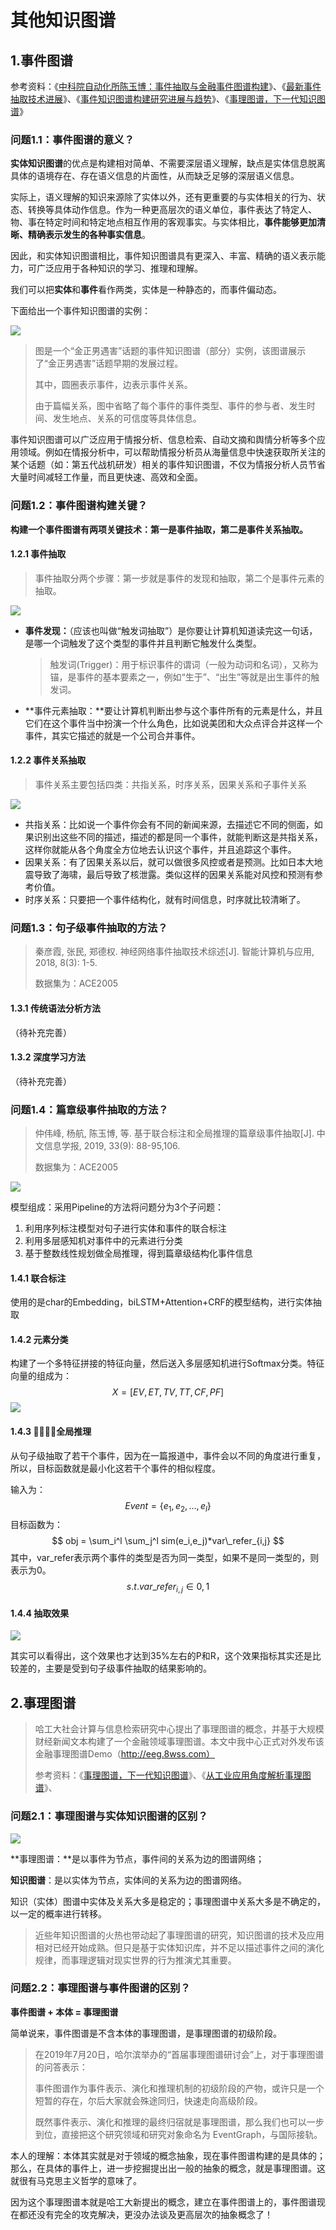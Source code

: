# 其他知识图谱

## 1.事件图谱

参考资料：《[中科院自动化所陈玉博：事件抽取与金融事件图谱构建](https://zhuanlan.zhihu.com/p/45583498)》、《[最新事件抽取技术进展](https://zhuanlan.zhihu.com/p/79735678)》、《[事件知识图谱构建研究进展与趋势](https://www.secrss.com/articles/15676)》、《[事理图谱，下一代知识图谱](https://www.jiqizhixin.com/articles/2018-12-29-23)》

### 问题1.1：事件图谱的意义？

**实体知识图谱**的优点是构建相对简单、不需要深层语义理解，缺点是实体信息脱离具体的语境存在、存在语义信息的片面性，从而缺乏足够的深层语义信息。

实际上，语义理解的知识来源除了实体以外，还有更重要的与实体相关的行为、状态、转换等具体动作信息。作为一种更高层次的语义单位，事件表达了特定人、物、事在特定时间和特定地点相互作用的客观事实。与实体相比，**事件能够更加清晰、精确表示发生的各种事实信息**。

因此，和实体知识图谱相比，事件知识图谱具有更深入、丰富、精确的语义表示能力，可广泛应用于各种知识的学习、推理和理解。

我们可以把**实体**和**事件**看作两类，实体是一种静态的，而事件偏动态。

下面给出一个事件知识图谱的实例：

![](https://raw.githubusercontent.com/anxiang1836/FigureBed/master/img/20200222010407.png)

> 图是一个“金正男遇害”话题的事件知识图谱（部分）实例，该图谱展示了“金正男遇害”话题早期的发展过程。
>
> 其中，圆圈表示事件，边表示事件关系。
>
> 由于篇幅关系，图中省略了每个事件的事件类型、事件的参与者、发生时间、发生地点、关系的可信度等具体信息。

事件知识图谱可以广泛应用于情报分析、信息检索、自动文摘和舆情分析等多个应用领域。例如在情报分析中，可以帮助情报分析员从海量信息中快速获取所关注的某个话题（如：第五代战机研发）相关的事件知识图谱，不仅为情报分析人员节省大量时间减轻工作量，而且更快速、高效和全面。

### 问题1.2：事件图谱构建关键？

**构建一个事件图谱有两项关键技术：第一是事件抽取，第二是事件关系抽取。**

#### 1.2.1 事件抽取

> 事件抽取分两个步骤：第一步就是事件的发现和抽取，第二个是事件元素的抽取。

![](https://raw.githubusercontent.com/anxiang1836/FigureBed/master/img/20200222144021.png)

- **事件发现：**（应该也叫做“触发词抽取”）是你要让计算机知道读完这一句话，是哪一个词触发了这个类型的事件并且判断它触发什么类型。

  > 触发词(Trigger)：用于标识事件的谓词（一般为动词和名词），又称为锚，是事件的基本要素之一，例如“生于”、“出生”等就是出生事件的触发词。

- **事件元素抽取：**要让计算机判断出参与这个事件所有的元素是什么，并且它们在这个事件当中扮演一个什么角色，比如说美团和大众点评合并这样一个事件，其实它描述的就是一个公司合并事件。

#### 1.2.2 事件关系抽取

> 事件关系主要包括四类：共指关系，时序关系，因果关系和子事件关系

![](https://raw.githubusercontent.com/anxiang1836/FigureBed/master/img/20200222144644.png)

- 共指关系：比如说一个事件你会有不同的新闻来源，去描述它不同的侧面，如果识别出这些不同的描述，描述的都是同一个事件，就能判断这是共指关系，这样你就能从各个角度全方位地去认识这个事件，并且追踪这个事件。
- 因果关系：有了因果关系以后，就可以做很多风控或者是预测。比如日本大地震导致了海啸，最后导致了核泄露。类似这样的因果关系能对风控和预测有参考价值。
- 时序关系：只要把一个事件结构化，就有时间信息，时序就比较清晰了。

### 问题1.3：句子级事件抽取的方法？

> 秦彦霞, 张民, 郑德权. 神经网络事件抽取技术综述[J]. 智能计算机与应用, 2018, 8(3): 1-5.
>
> 数据集为：ACE2005

#### 1.3.1 传统语法分析方法

（待补充完善）

#### 1.3.2 深度学习方法

（待补充完善）

### 问题1.4：篇章级事件抽取的方法？

> 仲伟峰, 杨航, 陈玉博, 等. 基于联合标注和全局推理的篇章级事件抽取[J]. 中文信息学报, 2019, 33(9): 88-95,106.
>
> 数据集为：ACE2005

![](https://raw.githubusercontent.com/anxiang1836/FigureBed/master/img/20200222151800.png)

模型组成：采用Pipeline的方法将问题分为3个子问题：

1. 利用序列标注模型对句子进行实体和事件的联合标注
2. 利用多层感知机对事件中的元素进行分类
3. 基于整数线性规划做全局推理，得到篇章级结构化事件信息

#### 1.4.1 联合标注

使用的是char的Embedding，biLSTM+Attention+CRF的模型结构，进行实体抽取

#### 1.4.2 元素分类

构建了一个多特征拼接的特征向量，然后送入多层感知机进行Softmax分类。特征向量的组成为：
$$
X=[EV,ET,TV,TT,CF,PF]
$$
![](https://raw.githubusercontent.com/anxiang1836/FigureBed/master/img/20200222154601.png)

#### 1.4.3 􏰝􏱘􏱕􏱑全局推理

从句子级抽取了若干个事件，因为在一篇报道中，事件会以不同的角度进行重复，所以，目标函数就是最小化这若干个事件的相似程度。

输入为：
$$
Event=\{e_1,e_2,...,e_l\}
$$
目标函数为：
$$
obj = \sum_i^l \sum_j^l sim(e_i,e_j)*var\_refer_{i,j}
$$
其中，var_refer表示两个事件的类型是否为同一类型，如果不是同一类型的，则表示为0。
$$
s.t. var\_refer_{i,j} \in {0,1}
$$

#### 1.4.4 抽取效果

![](https://raw.githubusercontent.com/anxiang1836/FigureBed/master/img/20200222155910.png)

其实可以看得出，这个效果也才达到35%左右的P和R，这个效果指标其实还是比较差的，主要是受到句子级事件抽取的结果影响的。

## 2.事理图谱

> 哈工大社会计算与信息检索研究中心提出了事理图谱的概念，并基于大规模财经新闻文本构建了一个金融领域事理图谱。本文中我中心正式对外发布该金融事理图谱Demo（http://eeg.8wss.com）
>
> 参考资料：《[事理图谱，下一代知识图谱](https://www.jiqizhixin.com/articles/2018-12-29-23)》、《[从工业应用角度解析事理图谱](https://zhuanlan.zhihu.com/p/53699796)》、

### 问题2.1：事理图谱与实体知识图谱的区别？

![](https://raw.githubusercontent.com/anxiang1836/FigureBed/master/img/20200222004754.png)

**事理图谱：**是以事件为节点，事件间的关系为边的图谱网络；

**知识图谱**：是以实体为节点，实体间的关系为边的图谱网络。

知识（实体）图谱中实体及关系大多是稳定的；事理图谱中关系大多是不确定的，以一定的概率进行转移。

> 近些年知识图谱的火热也带动起了事理图谱的研究，知识图谱的技术及应用相对已经开始成熟。但只是基于实体知识库，并不足以描述事件之间的演化规律，而事理逻辑对现实世界的行为推演尤其重要。

### 问题2.2：事理图谱与事件图谱的区别？

**事件图谱 + 本体 = 事理图谱**

简单说来，事件图谱是不含本体的事理图谱，是事理图谱的初级阶段。

> 在2019年7月20日，哈尔滨举办的“首届事理图谱研讨会”上，对于事理图谱的问答表示：
>
> 事件图谱作为事件表示、演化和推理机制的初级阶段的产物，或许只是一个短暂的存在，尔后大家就会殊途同归，快速走向高级阶段。
>
> 既然事件表示、演化和推理的最终归宿就是事理图谱，那么我们也可以一步到位，直接把这个研究领域和研究对象命名为 EventGraph，与国际接轨。

本人的理解：本体其实就是对于领域的概念抽象，现在事件图谱构建的是具体的；那么，在具体的事件上，进一步挖掘提出出一般的抽象的概念，就是事理图谱。这就很有马克思主义哲学的意味了。

因为这个事理图谱本就是哈工大新提出的概念，建立在事件图谱上的，事件图谱现在都还没有完全的攻克解决，更没办法谈及更高层次的抽象概念了！
